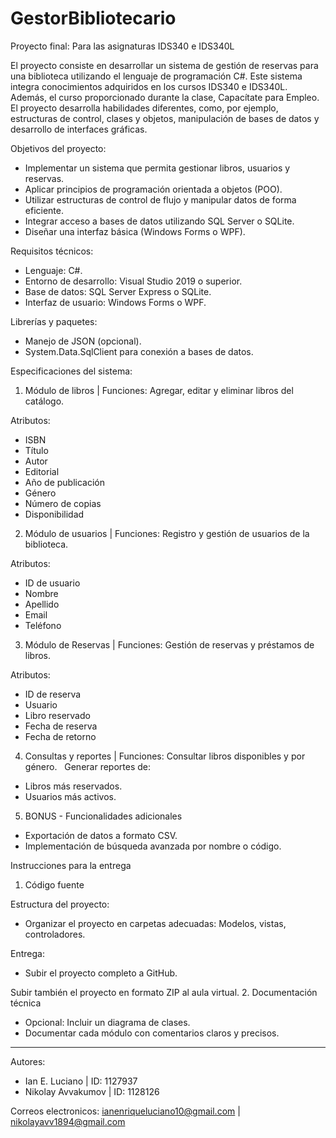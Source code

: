 # GestorBibliotecario
Proyecto final: Para las asignaturas IDS340 e IDS340L

El proyecto consiste en desarrollar un sistema de gestión de reservas para una biblioteca utilizando el lenguaje de programación C#. Este sistema integra conocimientos adquiridos en los cursos IDS340 e IDS340L. Además, el curso proporcionado durante la clase, Capacítate para Empleo. El proyecto desarrolla habilidades diferentes, como, por ejemplo, estructuras de control, clases y objetos, manipulación de bases de datos y desarrollo de interfaces gráficas.

Objetivos del proyecto:
- Implementar un sistema que permita gestionar libros, usuarios y reservas.
- Aplicar principios de programación orientada a objetos (POO).
- Utilizar estructuras de control de flujo y manipular datos de forma eficiente.
- Integrar acceso a bases de datos utilizando SQL Server o SQLite.
- Diseñar una interfaz básica (Windows Forms o WPF).

Requisitos técnicos:
- Lenguaje: C#.
- Entorno de desarrollo: Visual Studio 2019 o superior.
- Base de datos: SQL Server Express o SQLite.
- Interfaz de usuario: Windows Forms o WPF.

Librerías y paquetes:
- Manejo de JSON (opcional).
- System.Data.SqlClient para conexión a bases de datos.

Especificaciones del sistema:
1. Módulo de libros | Funciones: Agregar, editar y eliminar libros del catálogo.

Atributos:
- ISBN
- Título
- Autor
- Editorial
- Año de publicación
- Género
- Número de copias
- Disponibilidad

2. Módulo de usuarios | Funciones: Registro y gestión de usuarios de la biblioteca.

Atributos:
- ID de usuario
- Nombre
- Apellido
- Email
- Teléfono

3. Módulo de Reservas | Funciones: Gestión de reservas y préstamos de libros.

Atributos:
- ID de reserva
- Usuario
- Libro reservado
- Fecha de reserva
- Fecha de retorno

4. Consultas y reportes | Funciones: Consultar libros disponibles y por género.
 
 Generar reportes de:
- Libros más reservados.
- Usuarios más activos.

5. BONUS - Funcionalidades adicionales
- Exportación de datos a formato CSV.
- Implementación de búsqueda avanzada por nombre o código.

Instrucciones para la entrega

1. Código fuente

Estructura del proyecto:
- Organizar el proyecto en carpetas adecuadas: Modelos, vistas, controladores.

Entrega:
- Subir el proyecto completo a GitHub.

Subir también el proyecto en formato ZIP al aula virtual.
2. Documentación técnica
- Opcional: Incluir un diagrama de clases.
- Documentar cada módulo con comentarios claros y precisos.

--------------------------------------------------------------------------------------

Autores:
 - Ian E. Luciano | ID: 1127937
 - Nikolay Avvakumov | ID: 1128126

Correos electronicos:
ianenriqueluciano10@gmail.com | nikolayavv1894@gmail.com
